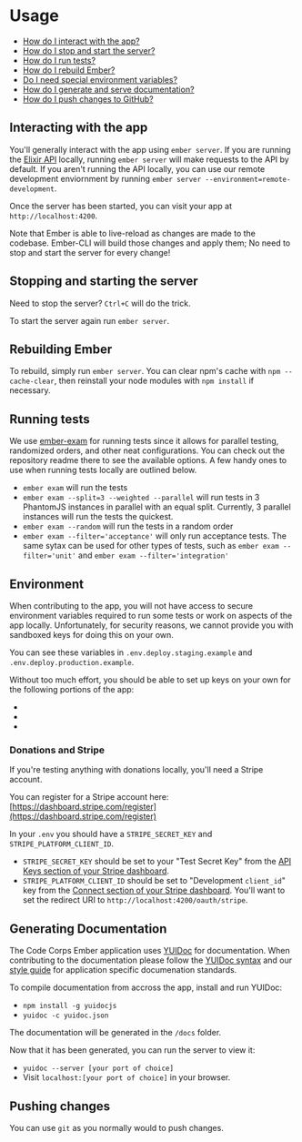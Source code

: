 # Usage

- [How do I interact with the app?](#interacting-with-the-app)
- [How do I stop and start the server?](#stopping-and-starting-the-server)
- [How do I run tests?](#running-tests)
- [How do I rebuild Ember?](#rebuilding-ember)
- [Do I need special environment variables?](#environment)
- [How do I generate and serve documentation?](#generating-documentation)
- [How do I push changes to GitHub?](#pushing-changes)

## Interacting with the app

You'll generally interact with the app using `ember server`. If you are running the [Elixir API](https://github.com/code-corps/code-corps-api/) locally, running `ember server` will make requests to the API by default. 
If you aren't running the API locally, you can use our remote development enviornment by running `ember server --environment=remote-development`.

Once the server has been started, you can visit your app at `http://localhost:4200`.

Note that Ember is able to live-reload as changes are made to the codebase. Ember-CLI will build those changes and apply them; No need to stop and start the server for every change!

## Stopping and starting the server

Need to stop the server? `Ctrl+C` will do the trick.

To start the server again run `ember server`.

## Rebuilding Ember

To rebuild, simply run `ember server`. You can clear npm's cache with `npm --cache-clear`, then reinstall your node modules with `npm install` if necessary.

## Running tests

We use [ember-exam](https://github.com/trentmwillis/ember-exam) for running tests since it allows for parallel testing, randomized orders, and other neat configurations. You can check out the repository readme there to see the available options. A few handy ones to use when running tests locally are outlined below.

* `ember exam` will run the tests
* `ember exam --split=3 --weighted --parallel` will run tests in 3 PhantomJS instances in parallel with an equal split. Currently, 3 parallel instances will run the tests the quickest.
* `ember exam --random` will run the tests in a random order
* `ember exam --filter='acceptance'` will only run acceptance tests. The same sytax can be used for other types of tests, such as `ember exam --filter='unit'` and `ember exam --filter='integration'`

## Environment

When contributing to the app, you will not have access to secure environment variables required to run some tests or work on aspects of the app locally. Unfortunately, for security reasons, we cannot provide you with sandboxed keys for doing this on your own.

You can see these variables in `.env.deploy.staging.example` and `.env.deploy.production.example`.

Without too much effort, you should be able to set up keys on your own for the following portions of the app:

-
-
-

### Donations and Stripe

If you're testing anything with donations locally, you'll need a Stripe account.

You can register for a Stripe account here: [https://dashboard.stripe.com/register](https://dashboard.stripe.com/register)

In your `.env` you should have a `STRIPE_SECRET_KEY` and `STRIPE_PLATFORM_CLIENT_ID`.

- `STRIPE_SECRET_KEY` should be set to your "Test Secret Key" from the [API Keys section of your Stripe dashboard](https://dashboard.stripe.com/account/apikeys).
- `STRIPE_PLATFORM_CLIENT_ID` should be set to "Development `client_id`" key from the [Connect section of your Stripe dashboard](https://dashboard.stripe.com/account/applications/settings). You'll want to set the redirect URI to `http://localhost:4200/oauth/stripe`.

## Generating Documentation

The Code Corps Ember application uses [YUIDoc](http://yui.github.io/yuidoc/) for documentation. When contributing to the documentation please follow the [YUIDoc syntax](http://yui.github.io/yuidoc/syntax/index.html) and our [style guide](STYLEGUIDE.md) for application specific documenation standards.

To compile documentation from accross the app, install and run YUIDoc:

* `npm install -g yuidocjs`
* `yuidoc -c yuidoc.json`

The documentation will be generated in the `/docs` folder.

Now that it has been generated, you can run the server to view it:

* `yuidoc --server [your port of choice]`
* Visit `localhost:[your port of choice]` in your browser.

## Pushing changes

You can use `git` as you normally would to push changes.
